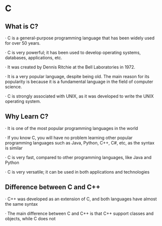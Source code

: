 <h1>C</h1>

<h2>What is C?</h2>

<p>&#183; C is a general-purpose programming language that has been widely used for over 50 years.

&#183; C is very powerful; it has been used to develop operating systems, databases, applications, etc.

&#183; It was created by Dennis Ritchie at the Bell Laboratories in 1972.

&#183; It is a very popular language, despite being old. The main reason for its popularity is because it is a fundamental language in the field of computer science.

&#183; C is strongly associated with UNIX, as it was developed to write the UNIX operating system.</p>

<h2>Why Learn C?</h2>

<p>&#183; It is one of the most popular programming languages in the world
  
&#183; If you know C, you will have no problem learning other popular programming languages such as Java, Python, C++, C#, etc, as the syntax is similar

&#183; C is very fast, compared to other programming languages, like Java and Python

&#183; C is very versatile; it can be used in both applications and technologies</p>

<h2>Difference between C and C++</h2>

<p>&#183; C++ was developed as an extension of C, and both languages have almost the same syntax
  
&#183; The main difference between C and C++ is that C++ support classes and objects, while C does not</p>
